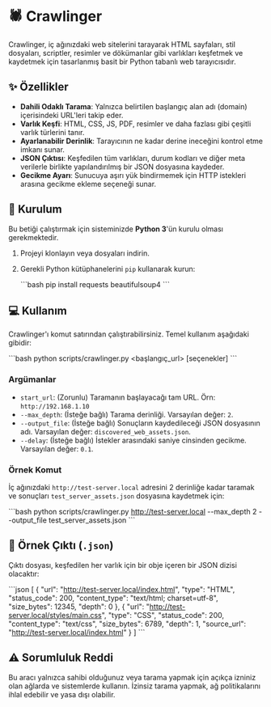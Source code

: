 # 🕷️ Crawlinger

Crawlinger, iç ağınızdaki web sitelerini tarayarak HTML sayfaları, stil dosyaları, scriptler, resimler ve dökümanlar gibi varlıkları keşfetmek ve kaydetmek için tasarlanmış basit bir Python tabanlı web tarayıcısıdır.

## ✨ Özellikler

-   **Dahili Odaklı Tarama**: Yalnızca belirtilen başlangıç alan adı (domain) içerisindeki URL'leri takip eder.
-   **Varlık Keşfi**: HTML, CSS, JS, PDF, resimler ve daha fazlası gibi çeşitli varlık türlerini tanır.
-   **Ayarlanabilir Derinlik**: Tarayıcının ne kadar derine ineceğini kontrol etme imkanı sunar.
-   **JSON Çıktısı**: Keşfedilen tüm varlıkları, durum kodları ve diğer meta verilerle birlikte yapılandırılmış bir JSON dosyasına kaydeder.
-   **Gecikme Ayarı**: Sunucuya aşırı yük bindirmemek için HTTP istekleri arasına gecikme ekleme seçeneği sunar.

## 🚀 Kurulum

Bu betiği çalıştırmak için sisteminizde **Python 3**'ün kurulu olması gerekmektedir.

1.  Projeyi klonlayın veya dosyaları indirin.

2.  Gerekli Python kütüphanelerini `pip` kullanarak kurun:

    \`\`\`bash
    pip install requests beautifulsoup4
    \`\`\`

## 💻 Kullanım

Crawlinger'ı komut satırından çalıştırabilirsiniz. Temel kullanım aşağıdaki gibidir:

\`\`\`bash
python scripts/crawlinger.py <başlangıç_url> [seçenekler]
\`\`\`

### Argümanlar

-   `start_url`: (Zorunlu) Taramanın başlayacağı tam URL. Örn: `http://192.168.1.10`
-   `--max_depth`: (İsteğe bağlı) Tarama derinliği. Varsayılan değer: `2`.
-   `--output_file`: (İsteğe bağlı) Sonuçların kaydedileceği JSON dosyasının adı. Varsayılan değer: `discovered_web_assets.json`.
-   `--delay`: (İsteğe bağlı) İstekler arasındaki saniye cinsinden gecikme. Varsayılan değer: `0.1`.

### Örnek Komut

İç ağınızdaki `http://test-server.local` adresini 2 derinliğe kadar taramak ve sonuçları `test_server_assets.json` dosyasına kaydetmek için:

\`\`\`bash
python scripts/crawlinger.py http://test-server.local --max_depth 2 --output_file test_server_assets.json
\`\`\`

## 📄 Örnek Çıktı (`.json`)

Çıktı dosyası, keşfedilen her varlık için bir obje içeren bir JSON dizisi olacaktır:

\`\`\`json
[
    {
        "url": "http://test-server.local/index.html",
        "type": "HTML",
        "status_code": 200,
        "content_type": "text/html; charset=utf-8",
        "size_bytes": 12345,
        "depth": 0
    },
    {
        "url": "http://test-server.local/styles/main.css",
        "type": "CSS",
        "status_code": 200,
        "content_type": "text/css",
        "size_bytes": 6789,
        "depth": 1,
        "source_url": "http://test-server.local/index.html"
    }
]
\`\`\`

## ⚠️ Sorumluluk Reddi

Bu aracı yalnızca sahibi olduğunuz veya tarama yapmak için açıkça izniniz olan ağlarda ve sistemlerde kullanın. İzinsiz tarama yapmak, ağ politikalarını ihlal edebilir ve yasa dışı olabilir.
